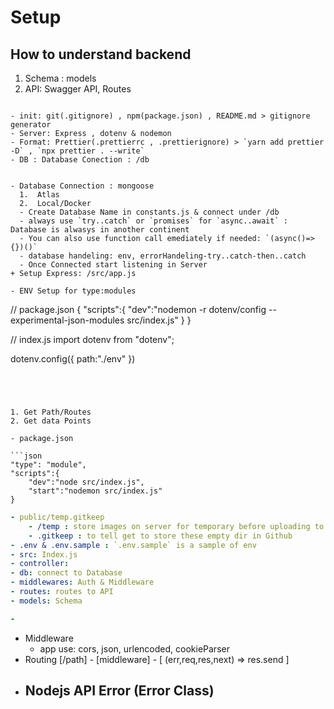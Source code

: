# Setup

## How to understand backend
1. Schema : models
2. API: Swagger API, Routes
```

- init: git(.gitignore) , npm(package.json) , README.md > gitignore generator
- Server: Express , dotenv & nodemon
- Format: Prettier(.prettierrc , .prettierignore) > `yarn add prettier -D` , `npx prettier . --write`
- DB : Database Conection : /db


- Database Connection : mongoose
  1.  Atlas
  2.  Local/Docker
  - Create Database Name in constants.js & connect under /db
  - always use `try..catch` or `promises` for `async..await` : Database is alwasys in another continent
  - You can also use function call emediately if needed: `(async()=>{})()`
  - database handeling: env, errorHandeling-try..catch-then..catch
  - Once Connected start listening in Server
+ Setup Express: /src/app.js

- ENV Setup for type:modules
```
// package.json
{
	"scripts":{
		"dev":"nodemon -r dotenv/config --experimental-json-modules src/index.js"
	}
}

// index.js
import dotenv from "dotenv";

dotenv.config({
    path:"./env"
})
```




1. Get Path/Routes
2. Get data Points

- package.json

```json
"type": "module",
"scripts":{
	"dev":"node src/index.js",
	"start":"nodemon src/index.js"
}

```

```yml
- public/temp.gitkeep
	- /temp : store images on server for temporary before uploading to cloudinary
	- .gitkeep : to tell get to store these empty dir in Github
- .env & .env.sample : `.env.sample` is a sample of env
- src: Index.js
- controller:
- db: connect to Database
- middlewares: Auth & Middleware
- routes: routes to API
- models: Schema

-
```

+ Middleware
  - app use: cors, json, urlencoded, cookieParser
+ Routing
  [/path] - [middleware] - [ (err,req,res,next) => res.send ]
+ Nodejs API Error (Error Class)
  - 
